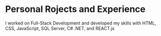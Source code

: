 # Personal Rojects and Experience

I worked on Full-Stack Development and developed my skills with HTML, CSS, JavaScript, SQL Server, C# .NET, and REACT.js
